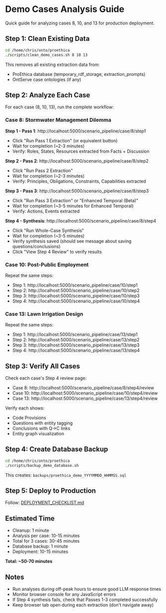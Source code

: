 # Demo Cases Analysis Guide

Quick guide for analyzing cases 8, 10, and 13 for production deployment.

## Step 1: Clean Existing Data

```bash
cd /home/chris/onto/proethica
./scripts/clean_demo_cases.sh 8 10 13
```

This removes all existing extraction data from:
- ProEthica database (temporary_rdf_storage, extraction_prompts)
- OntServe case ontologies (if any)

## Step 2: Analyze Each Case

For each case (8, 10, 13), run the complete workflow:

### Case 8: Stormwater Management Dilemma

**Step 1 - Pass 1**: http://localhost:5000/scenario_pipeline/case/8/step1
- Click "Run Pass 1 Extraction" (or equivalent button)
- Wait for completion (~2-3 minutes)
- Verify: Roles, States, Resources extracted from Facts + Discussion

**Step 2 - Pass 2**: http://localhost:5000/scenario_pipeline/case/8/step2
- Click "Run Pass 2 Extraction"
- Wait for completion (~2-3 minutes)
- Verify: Principles, Obligations, Constraints, Capabilities extracted

**Step 3 - Pass 3**: http://localhost:5000/scenario_pipeline/case/8/step3
- Click "Run Pass 3 Extraction" or "Enhanced Temporal (Beta)"
- Wait for completion (~3-5 minutes for Enhanced Temporal)
- Verify: Actions, Events extracted

**Step 4 - Synthesis**: http://localhost:5000/scenario_pipeline/case/8/step4
- Click "Run Whole-Case Synthesis"
- Wait for completion (~3-5 minutes)
- Verify synthesis saved (should see message about saving questions/conclusions)
- Click "View Step 4 Review" to verify results

### Case 10: Post-Public Employment

Repeat the same steps:
- Step 1: http://localhost:5000/scenario_pipeline/case/10/step1
- Step 2: http://localhost:5000/scenario_pipeline/case/10/step2
- Step 3: http://localhost:5000/scenario_pipeline/case/10/step3
- Step 4: http://localhost:5000/scenario_pipeline/case/10/step4

### Case 13: Lawn Irrigation Design

Repeat the same steps:
- Step 1: http://localhost:5000/scenario_pipeline/case/13/step1
- Step 2: http://localhost:5000/scenario_pipeline/case/13/step2
- Step 3: http://localhost:5000/scenario_pipeline/case/13/step3
- Step 4: http://localhost:5000/scenario_pipeline/case/13/step4

## Step 3: Verify All Cases

Check each case's Step 4 review page:
- Case 8: http://localhost:5000/scenario_pipeline/case/8/step4/review
- Case 10: http://localhost:5000/scenario_pipeline/case/10/step4/review
- Case 13: http://localhost:5000/scenario_pipeline/case/13/step4/review

Verify each shows:
- Code Provisions
- Questions with entity tagging
- Conclusions with Q→C links
- Entity graph visualization

## Step 4: Create Database Backup

```bash
cd /home/chris/onto/proethica
./scripts/backup_demo_database.sh
```

This creates: `backups/proethica_demo_YYYYMMDD_HHMMSS.sql`

## Step 5: Deploy to Production

Follow: [DEPLOYMENT_CHECKLIST.md](DEPLOYMENT_CHECKLIST.md)

## Estimated Time

- Cleanup: 1 minute
- Analysis per case: 10-15 minutes
- Total for 3 cases: 30-45 minutes
- Database backup: 1 minute
- Deployment: 10-15 minutes

**Total: ~50-70 minutes**

## Notes

- Run analyses during off-peak hours to ensure good LLM response times
- Monitor browser console for any JavaScript errors
- If Step 4 synthesis fails, check that Passes 1-3 completed successfully
- Keep browser tab open during each extraction (don't navigate away)
